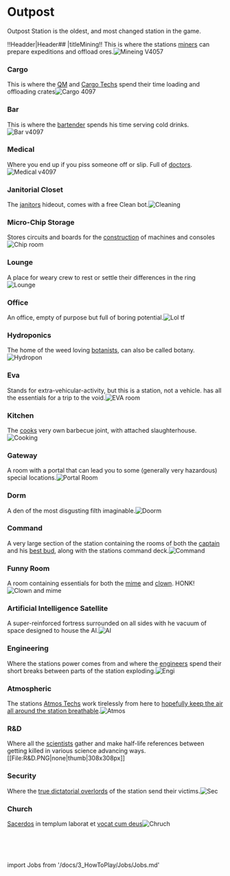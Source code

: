 # Outpost
 Outpost Station is the oldest, and most changed station in the game.


!!Headder|Header## |titleMining!!
This is where the stations [miners](\3_HowToPlay\jobs\Cargo_roles\Shaft-Miner.md) can prepare expeditions and offload ores.![Mineing V4057](\img\Icon\No_image.png)




### Cargo
This is where the [QM](\3_HowToPlay\jobs\Cargo_roles\Quartermaster.md) and [Cargo Techs](\3_HowToPlay\jobs\Cargo_roles\Cargo-Technician.md) spend their time loading and offloading crates![Cargo 4097](\img\Icon\No_image.png)
### Bar
This is where the [bartender](\3_HowToPlay\jobs\Service_roles\Bartender.md) spends his time serving cold drinks.
![Bar v4097](\img\Icon\No_image.png)


### Medical
Where you end up if you piss someone off or slip. Full of [doctors](\3_HowToPlay\jobs\Medical_roles\Medical-Doctor.md).![Medical v4097](\img\Icon\No_image.png)


### Janitorial Closet
The [janitors](\3_HowToPlay\jobs\Service_roles\Janitor.md) hideout, comes with a free Clean bot.![Cleaning](\img\Icon\No_image.png)


### Micro-Chip Storage
Stores circuits and boards for the [construction](\3_HowToPlay\Guides\Engineering_guides\Construction.md) of machines and consoles![Chip room](\img\Icon\No_image.png)



### Lounge
A place for weary crew to rest or settle their differences in the ring![Lounge](\img\Icon\No_image.png)



### Office
An office, empty of purpose but full of boring potential.![Lol tf](\img\Icon\No_image.png)
### Hydroponics
The home of the weed loving [botanists](\3_HowToPlay\jobs\Service_roles\Botanist.md), can also be called botany.![Hydropon](\img\Icon\No_image.png)

### Eva
Stands for extra-vehicular-activity, but this is a station, not a vehicle. has all the essentials for a trip to the void.![EVA room](\img\Icon\No_image.png)
### Kitchen
The [cooks](\3_HowToPlay\jobs\Service_roles\Cook.md) very own barbecue joint, with attached slaughterhouse.![Cooking](\img\Icon\No_image.png)
### Gateway
A room with a portal that can lead you to some (generally very hazardous) special locations.![Portal Room](\img\Icon\No_image.png)
### Dorm
A den of the most disgusting filth imaginable.![Doorm](\img\Icon\No_image.png)
### Command
A very large section of the station containing the rooms of both the [captain](\3_HowToPlay\jobs\Command_role\Captain.md) and his [best bud](\3_HowToPlay\jobs\Command_role\Head-of-Personnel.md), along with the stations command deck.![Command](\img\Body\Command.png)
### Funny Room
A room containing essentials for both the [mime](\3_HowToPlay\jobs\Entertainment_Roles\Mime.md) and [clown](\3_HowToPlay\jobs\Entertainment_Roles\Clown.md). HONK!![Clown and mime](\img\Icon\No_image.png)
### Artificial Intelligence Satellite
A super-reinforced fortress surrounded on all sides with he vacuum of space designed to house the AI.![AI](\img\Icon\No_image.png)
### Engineering
Where the stations power comes from and where the [engineers](\3_HowToPlay\jobs\Engineering_roles\Engineer.md) spend their short breaks between parts of the station exploding.![Engi](\img\Icon\No_image.png)
### Atmospheric
The stations [Atmos Techs](\3_HowToPlay\jobs\Engineering_roles\Atmospherics-Technician.md) work tirelessly from here to [hopefully keep the air all around the station breathable](\4_Univers\Other\Jokes\So-close-to-impossible-that-it-might-as-well-not-even-exist.md).![Atmos](\img\Atmos\Atmos.png)
### R&D
Where all the [scientists](\3_HowToPlay\jobs\Science_roles\Scientist.md) gather and make half-life references between getting killed in various science advancing ways.[[File:R&D.PNG|none|thumb|308x308px]]
### Security
Where the [true dictatorial overlords](\3_HowToPlay\jobs\Security_roles\Security-Officer.md) of the station send their victims.![Sec](\img\Body\Sec.png)
### Church
[Sacerdos](\3_HowToPlay\jobs\Entertainment_Roles\Chaplain.md) in templum laborat et [vocat cum deus](\4_Univers\Other\Jokes\So-close-to-impossible-that-it-might-as-well-not-even-exist.md)![Chruch](\img\Body\Chruch.png)



  <br/>
<br/>
<br/>

import Jobs from '/docs/3_HowToPlay/Jobs/Jobs.md'

<Jobs />
